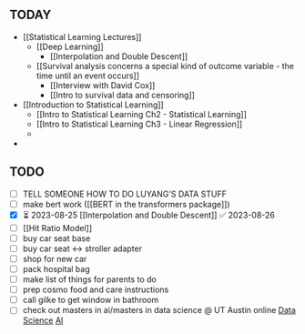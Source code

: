 
## TODAY
- [[Statistical Learning Lectures]]
	- [[Deep Learning]]
		- [[Interpolation and Double Descent]]
	- [[Survival analysis concerns a special kind of outcome variable - the time until an event occurs]]
		- [[Interview with David Cox]]
		- [[Intro to survival data and censoring]]
- [[Introduction to Statistical Learning]]
	- [[Intro to Statistical Learning Ch2 - Statistical Learning]]
	- [[Intro to Statistical Learning Ch3 - Linear Regression]]
	- 
- 

## TODO
- [ ] TELL SOMEONE HOW TO DO LUYANG'S DATA STUFF
- [ ] make bert work ([[BERT in the transformers package]])
- [x] ⏳ 2023-08-25 [[Interpolation and Double Descent]] ✅ 2023-08-26
- [ ] [[Hit Ratio Model]]
- [ ] buy car seat base
- [ ] buy car seat <-> stroller adapter
- [ ] shop for new car
- [ ] pack hospital bag
- [ ] make list of things for parents to do
- [ ] prep cosmo food and care instructions
- [ ] call gilke to get window in bathroom
- [ ] check out masters in ai/masters in data science @ UT Austin online
        [Data Science](https://cdso.utexas.edu/msds)
        [AI](https://cdso.utexas.edu/msai)